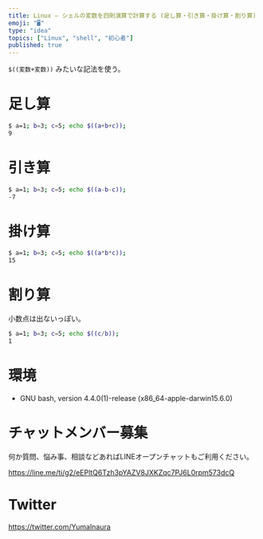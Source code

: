 ```yaml
---
title: Linux — シェルの変数を四則演算で計算する (足し算・引き算・掛け算・割り算)
emoji: "🖥"
type: "idea"
topics: ["Linux", "shell", "初心者"]
published: true
---
```


`$((変数+変数))` みたいな記法を使う。

# 足し算

```bash
$ a=1; b=3; c=5; echo $((a+b+c));
9
```

# 引き算

```bash
$ a=1; b=3; c=5; echo $((a-b-c));
-7
```

# 掛け算

```bash
$ a=1; b=3; c=5; echo $((a*b*c));
15
```

# 割り算

小数点は出ないっぽい。

```bash
$ a=1; b=3; c=5; echo $((c/b));
1
```

# 環境

- GNU bash, version 4.4.0(1)-release (x86_64-apple-darwin15.6.0)








<!-- Update From Qiita API -->

# チャットメンバー募集


何か質問、悩み事、相談などあればLINEオープンチャットもご利用ください。

https://line.me/ti/g2/eEPltQ6Tzh3pYAZV8JXKZqc7PJ6L0rpm573dcQ





# Twitter


https://twitter.com/YumaInaura


<!-- Update From Qiita API -->


